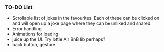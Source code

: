 ### TO-DO List
 - Scrollable list of jokes in the favourites. Each of these can be clicked on and will open up a joke page where they can be unliked and shared. 
 - Error handling
 - Animations for loading
 - juice up the UI. Try lottie Air BnB lib perhaps?
 - back button, gesture
 
